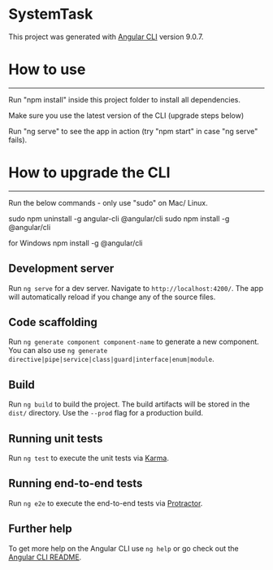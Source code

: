 # SystemTask

This project was generated with [Angular CLI](https://github.com/angular/angular-cli) version 9.0.7.

# How to use
----------

Run "npm install" inside this project folder to install all dependencies.

Make sure you use the latest version of the CLI (upgrade steps below)

Run "ng serve" to see the app in action (try "npm start" in case "ng serve" fails).


# How to upgrade the CLI
-----------------------

Run the below commands - only use "sudo" on Mac/ Linux.

sudo npm uninstall -g angular-cli @angular/cli
sudo npm install -g @angular/cli

for Windows
npm install -g @angular/cli

## Development server

Run `ng serve` for a dev server. Navigate to `http://localhost:4200/`. The app will automatically reload if you change any of the source files.

## Code scaffolding

Run `ng generate component component-name` to generate a new component. You can also use `ng generate directive|pipe|service|class|guard|interface|enum|module`.

## Build

Run `ng build` to build the project. The build artifacts will be stored in the `dist/` directory. Use the `--prod` flag for a production build.

## Running unit tests

Run `ng test` to execute the unit tests via [Karma](https://karma-runner.github.io).

## Running end-to-end tests

Run `ng e2e` to execute the end-to-end tests via [Protractor](http://www.protractortest.org/).

## Further help

To get more help on the Angular CLI use `ng help` or go check out the [Angular CLI README](https://github.com/angular/angular-cli/blob/master/README.md).
